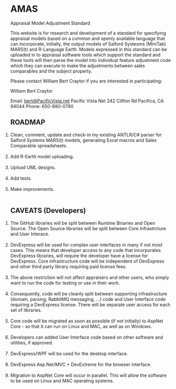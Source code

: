 # AMAS
Appraisal Model Adjustment Standard

This website is for research and development of a standard for specifying appraisal models based on a common and openly available language that can incorporate, initially, the output models of Salford Systesms (MiniTab) MARS(t) and R-Language Earth.   Models expressed in this standard can be uploaded in to appraisal software tools which support the standard and these tools will then parse the model into individual feature adjustment code which they can execute to make the adjustments between sales comparables and the subject property.

Please contact William Bert Craytor if you are interested in participating:

William Bert Craytor

Email:  bert@PacificVista.net
Pacific Vista Net
242 Clifton Rd
Pacifica, CA 94044
Phone: 650-880-0790

 

## ROADMAP

<ol style="margin:0;padding:0">
<li style="margin:0;padding:0">  Clean, comment, update and check-in my existing ANTLR/C# parser for Salford Systems MARS(t) models, generating Excel macros and Sales Comparable spreadsheets.</li><br>

<li style="margin:0;padding:0">  Add R-Earth model uploading.</li><br>

<li> Upload UML designs.</li><br>

<li>  Add tests.</li><br>

<li>  Make improvements.</li><br>
</ol>

## CAVEATS (Developers)

<ol style="margin:0;padding:0">

<li>The GitHub libraries will be split between Runtime Binaries and Open Source.  The Open Source libraries will be split between Core Infrastrcture and User Interace.</li></br>

<li>DevExpress will be used for complex user interfaces in many if not most cases. This means that developer access to any code that incorporates DevExpress libraries, will require the developer have a license for DevExpress. Core infrastructure code will be independent of DevExpress and other third party library requiring paid license fees.</li><br> 

<li>The above restriction will not affect appraisers and other users, who simply want to run the code for testing or use in their work.</li><br>
  
<li style="margin:0;padding:0">Consequently, code will be cleanly split between supporting infrastructure (domain, parsing, RabbitMQ messaging, ...) code and User Interface code requiring a DevExpress license. There will be separate user access for each set of libraries. </li><br>
  
<li>Core code will be migrated as soon as possible (if not initially) to AspNet Core - so that it can run on Linux and MAC, as well as on Windows.</li><br>



<li>  Developers can added User Interface code based on other software and utilities, if approved.</li><br>

<li>  DevExpress/WPF will be used for the desktop interface.</li><br>

<li>  DevExpress Asp.Net/MVC + DevExtreme for the browser interface.</li><br>

<li> Migration to AspNet Core will occur in parallel.  This will allow the software to be used on Linux and MAC operating systems.</li><br>
</ol>


